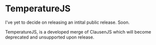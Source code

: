 # TemperatureJS
I've yet to decide on releasing an intital public release.
Soon.

TemperatureJS, is a developed merge of ClausenJS which will become deprecated and unsupported upon release.
